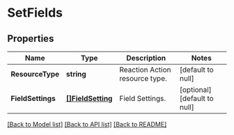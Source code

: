 # SetFields

## Properties
Name | Type | Description | Notes
------------ | ------------- | ------------- | -------------
**ResourceType** | **string** | Reaction Action resource type.  | [default to null]
**FieldSettings** | [**[]FieldSetting**](FieldSetting.md) | Field Settings. | [optional] [default to null]

[[Back to Model list]](../README.md#documentation-for-models) [[Back to API list]](../README.md#documentation-for-api-endpoints) [[Back to README]](../README.md)

